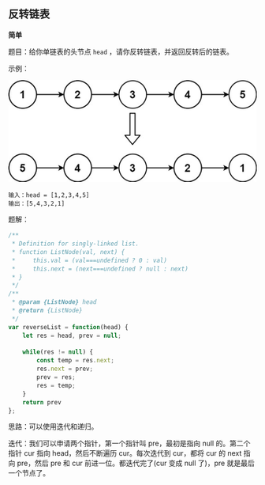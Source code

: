## 反转链表

**简单**

题目：给你单链表的头节点 `head` ，请你反转链表，并返回反转后的链表。

示例：

![示例](../assets/images/rev1ex1.jpg)

```
输入：head = [1,2,3,4,5]
输出：[5,4,3,2,1]
```

题解：

```javascript
/**
 * Definition for singly-linked list.
 * function ListNode(val, next) {
 *     this.val = (val===undefined ? 0 : val)
 *     this.next = (next===undefined ? null : next)
 * }
 */
/**
 * @param {ListNode} head
 * @return {ListNode}
 */
var reverseList = function(head) {
    let res = head, prev = null;

    while(res != null) {
        const temp = res.next;
        res.next = prev;
        prev = res;
        res = temp;
    }
    return prev
};
```

思路：可以使用迭代和递归。

迭代：我们可以申请两个指针，第一个指针叫 pre，最初是指向 null 的。第二个指针 cur 指向 head，然后不断遍历 cur。每次迭代到 cur，都将 cur 的 next 指向 pre，然后 pre 和 cur 前进一位。都迭代完了(cur 变成 null 了)，pre 就是最后一个节点了。